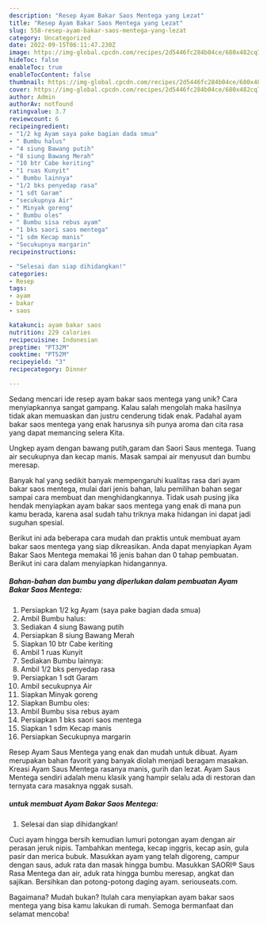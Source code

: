 ```yaml
---
description: "Resep Ayam Bakar Saos Mentega yang Lezat"
title: "Resep Ayam Bakar Saos Mentega yang Lezat"
slug: 558-resep-ayam-bakar-saos-mentega-yang-lezat
category: Uncategorized
date: 2022-09-15T06:11:47.230Z
image: https://img-global.cpcdn.com/recipes/2d5446fc284b04ce/680x482cq70/ayam-bakar-saos-mentega-foto-resep-utama.jpg
hideToc: false
enableToc: true
enableTocContent: false
thumbnail: https://img-global.cpcdn.com/recipes/2d5446fc284b04ce/680x482cq70/ayam-bakar-saos-mentega-foto-resep-utama.jpg
cover: https://img-global.cpcdn.com/recipes/2d5446fc284b04ce/680x482cq70/ayam-bakar-saos-mentega-foto-resep-utama.jpg
author: Admin
authorAv: notfound
ratingvalue: 3.7
reviewcount: 6
recipeingredient:
- "1/2 kg Ayam saya pake bagian dada smua"
- " Bumbu halus"
- "4 siung Bawang putih"
- "8 siung Bawang Merah"
- "10 btr Cabe keriting"
- "1 ruas Kunyit"
- " Bumbu lainnya"
- "1/2 bks penyedap rasa"
- "1 sdt Garam"
- "secukupnya Air"
- " Minyak goreng"
- " Bumbu oles"
- " Bumbu sisa rebus ayam"
- "1 bks saori saos mentega"
- "1 sdm Kecap manis"
- "Secukupnya margarin"
recipeinstructions:

- "Selesai dan siap dihidangkan!"
categories:
- Resep
tags:
- ayam
- bakar
- saos

katakunci: ayam bakar saos 
nutrition: 229 calories
recipecuisine: Indonesian
preptime: "PT32M"
cooktime: "PT52M"
recipeyield: "3"
recipecategory: Dinner

---
```





Sedang mencari ide resep ayam bakar saos mentega yang unik? Cara menyiapkannya sangat gampang. Kalau salah mengolah maka hasilnya tidak akan memuaskan dan justru cenderung tidak enak. Padahal ayam bakar saos mentega yang enak harusnya sih punya aroma dan cita rasa yang dapat memancing selera Kita.





Ungkep ayam dengan bawang putih,garam dan Saori Saus mentega. Tuang air secukupnya dan kecap manis. Masak sampai air menyusut dan bumbu meresap.

Banyak hal yang sedikit banyak mempengaruhi kualitas rasa dari ayam bakar saos mentega, mulai dari jenis bahan, lalu pemilihan bahan segar sampai cara membuat dan menghidangkannya. Tidak usah pusing jika hendak menyiapkan ayam bakar saos mentega yang enak di mana pun kamu berada, karena asal sudah tahu triknya maka hidangan ini dapat jadi suguhan spesial.






Berikut ini ada beberapa cara mudah dan praktis untuk membuat ayam bakar saos mentega yang siap dikreasikan. Anda dapat menyiapkan Ayam Bakar Saos Mentega memakai 16 jenis bahan dan 0 tahap pembuatan. Berikut ini cara dalam menyiapkan hidangannya.

<!--inarticleads1-->

##### Bahan-bahan dan bumbu yang diperlukan dalam pembuatan Ayam Bakar Saos Mentega:

1. Persiapkan 1/2 kg Ayam (saya pake bagian dada smua)
1. Ambil  Bumbu halus:
1. Sediakan 4 siung Bawang putih
1. Persiapkan 8 siung Bawang Merah
1. Siapkan 10 btr Cabe keriting
1. Ambil 1 ruas Kunyit
1. Sediakan  Bumbu lainnya:
1. Ambil 1/2 bks penyedap rasa
1. Persiapkan 1 sdt Garam
1. Ambil secukupnya Air
1. Siapkan  Minyak goreng
1. Siapkan  Bumbu oles:
1. Ambil  Bumbu sisa rebus ayam
1. Persiapkan 1 bks saori saos mentega
1. Siapkan 1 sdm Kecap manis
1. Persiapkan Secukupnya margarin


Resep Ayam Saus Mentega yang enak dan mudah untuk dibuat. Ayam merupakan bahan favorit yang banyak diolah menjadi beragam masakan. Kreasi Ayam Saus Mentega rasanya manis, gurih dan lezat. Ayam Saus Mentega sendiri adalah menu klasik yang hampir selalu ada di restoran dan ternyata cara masaknya nggak susah. 

<!--inarticleads2-->

#####  untuk membuat Ayam Bakar Saos Mentega:


1. Selesai dan siap dihidangkan!

Cuci ayam hingga bersih kemudian lumuri potongan ayam dengan air perasan jeruk nipis. Tambahkan mentega, kecap inggris, kecap asin, gula pasir dan merica bubuk. Masukkan ayam yang telah digoreng, campur dengan saus, aduk rata dan masak hingga bumbu. Masukkan SAORI® Saus Rasa Mentega dan air, aduk rata hingga bumbu meresap, angkat dan sajikan. Bersihkan dan potong-potong daging ayam. seriouseats.com. 

Bagaimana? Mudah bukan? Itulah cara menyiapkan ayam bakar saos mentega yang bisa kamu lakukan di rumah. Semoga bermanfaat dan selamat mencoba!
